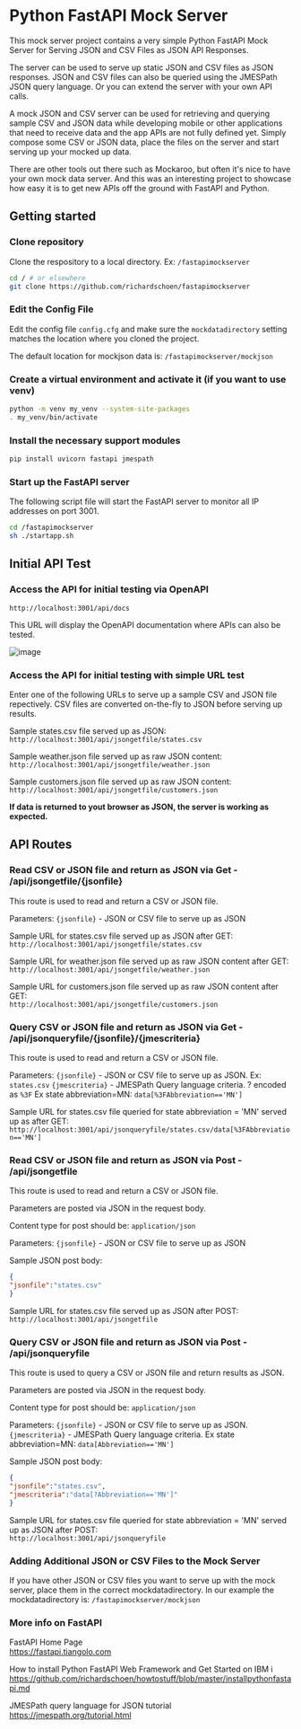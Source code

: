 # Python FastAPI Mock Server

This mock server project contains a very simple Python FastAPI Mock Server for Serving JSON and CSV Files as JSON API Responses.

The server can be used to serve up static JSON and CSV files as JSON responses. JSON and CSV files can also be queried using the JMESPath JSON query language. Or you can extend the server with your own API calls.

A mock JSON and CSV server can be used for retrieving and querying sample CSV and JSON data while developing mobile or other applications that need to receive data and the app APIs are not fully defined yet. Simply compose some CSV or JSON data, place the files on the server and start serving up your mocked up data.

There are other tools out there such as Mockaroo, but often it's nice to have your own mock data server. And this was an interesting project to showcase how easy it is to get new APIs off the ground with FastAPI and Python.

## Getting started

### Clone repository

Clone the respository to a local directory.  Ex: `/fastapimockserver`

```sh
cd / # or elsewhere
git clone https://github.com/richardschoen/fastapimockserver
```

### Edit the Config File

Edit the config file `config.cfg` and make sure the `mockdatadirectory` setting matches the location where you cloned the project.

The default location for mockjson data is: `/fastapimockserver/mockjson`

### Create a virtual environment and activate it (if you want to use venv)

```sh
python -m venv my_venv --system-site-packages
. my_venv/bin/activate
```

### Install the necessary support modules

```sh
pip install uvicorn fastapi jmespath
```

### Start up the FastAPI server

The following script file will start the FastAPI server to monitor all IP addresses on port 3001.  

```sh
cd /fastapimockserver
sh ./startapp.sh
```

## Initial API Test

### Access the API for initial testing via OpenAPI
`http://localhost:3001/api/docs`

This URL will display the OpenAPI documentation where APIs can also be tested.   

![image](https://github.com/richardschoen/fastapimockserver/assets/9791508/56712793-3322-40b6-ad59-80a5261b9ada)

### Access the API for initial testing with simple URL test 

Enter one of the following URLs to serve up a sample CSV and JSON file repectively.
CSV files are converted on-the-fly to JSON before serving up results.

Sample states.csv file served up as JSON:  
`http://localhost:3001/api/jsongetfile/states.csv`

Sample weather.json file served up as raw JSON content:  
`http://localhost:3001/api/jsongetfile/weather.json`

Sample customers.json file served up as raw JSON content:  
`http://localhost:3001/api/jsongetfile/customers.json`

**If data is returned to yout browser as JSON, the server is working as expected.**

## API Routes

### Read CSV or JSON file and return as JSON via Get - /api/jsongetfile/{jsonfile}

This route is used to read and return a CSV or JSON file.

Parameters:
```{jsonfile}``` - JSON or CSV file to serve up as JSON

Sample URL for states.csv file served up as JSON after GET:  
`http://localhost:3001/api/jsongetfile/states.csv`

Sample URL for weather.json file served up as raw JSON content after GET:  
`http://localhost:3001/api/jsongetfile/weather.json`

Sample URL for customers.json file served up as raw JSON content after GET:  
`http://localhost:3001/api/jsongetfile/customers.json`

### Query CSV or JSON file and return as JSON via Get - /api/jsonqueryfile/{jsonfile}/{jmescriteria}

This route is used to read and return a CSV or JSON file.

Parameters:
`{jsonfile}` - JSON or CSV file to serve up as JSON.  Ex: `states.csv`
`{jmescriteria}` - JMESPath Query language criteria. ? encoded as `%3F`
Ex state abbreviation=MN: `data[%3FAbbreviation=='MN']`

Sample URL for states.csv file queried for state abbreviation = 'MN' served up as after GET:  
`http://localhost:3001/api/jsonqueryfile/states.csv/data[%3FAbbreviation=='MN']`  

### Read CSV or JSON file and return as JSON via Post - /api/jsongetfile

This route is used to read and return a CSV or JSON file.

Parameters are posted via JSON in the request body.

Content type for post should be:
`application/json`

Parameters:
`{jsonfile}` - JSON or CSV file to serve up as JSON

Sample JSON post body:

```json
{
"jsonfile":"states.csv"
}
```

Sample URL for states.csv file served up as JSON after POST:  
`http://localhost:3001/api/jsongetfile`

### Query CSV or JSON file and return as JSON via Post - /api/jsonqueryfile

This route is used to query a CSV or JSON file and return results as JSON.  

Parameters are posted via JSON in the request body.

Content type for post should be:
`application/json`

Parameters:
`{jsonfile}` - JSON or CSV file to serve up as JSON.
`{jmescriteria}` - JMESPath Query language criteria.
Ex state abbreviation=MN: `data[Abbreviation=='MN']`

Sample JSON post body:

```json
{
"jsonfile":"states.csv",   
"jmescriteria":"data[?Abbreviation=='MN']"   
}
```

Sample URL for states.csv file queried for state abbreviation = 'MN' served up as JSON after POST:  
`http://localhost:3001/api/jsonqueryfile`

### Adding Additional JSON or CSV Files to the Mock Server

If you have other JSON or CSV files you want to serve up with the mock server, place them in the correct mockdatadirectory.
In our example the mockdatadirectory is: `/fastapimockserver/mockjson`

### More info on FastAPI

FastAPI Home Page  
<https://fastapi.tiangolo.com>

How to install Python FastAPI Web Framework and Get Started on IBM i  
<https://github.com/richardschoen/howtostuff/blob/master/installpythonfastapi.md>

JMESPath query language for JSON tutorial  
<https://jmespath.org/tutorial.html>
